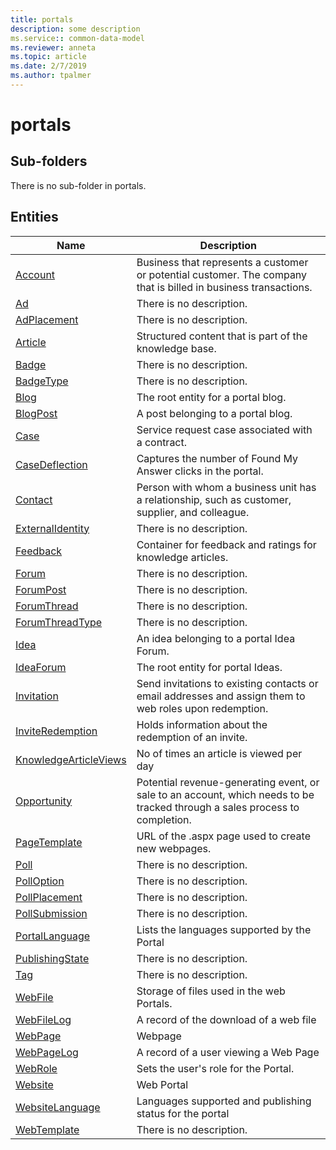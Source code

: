 ```yaml
---
title: portals
description: some description
ms.service:: common-data-model
ms.reviewer: anneta
ms.topic: article
ms.date: 2/7/2019
ms.author: tpalmer
---
```


# portals

## Sub-folders

There is no sub-folder in portals.


## Entities

|Name|Description|
|---|---|
|[Account](Account.md)|Business that represents a customer or potential customer. The company that is billed in business transactions.|
|[Ad](Ad.md)|There is no description.|
|[AdPlacement](AdPlacement.md)|There is no description.|
|[Article](Article.md)|Structured content that is part of the knowledge base.|
|[Badge](Badge.md)|There is no description.|
|[BadgeType](BadgeType.md)|There is no description.|
|[Blog](Blog.md)|The root entity for a portal blog.|
|[BlogPost](BlogPost.md)|A post belonging to a portal blog.|
|[Case](Case.md)|Service request case associated with a contract.|
|[CaseDeflection](CaseDeflection.md)|Captures the number of Found My Answer clicks in the portal.|
|[Contact](Contact.md)|Person with whom a business unit has a relationship, such as customer, supplier, and colleague.|
|[ExternalIdentity](ExternalIdentity.md)|There is no description.|
|[Feedback](Feedback.md)|Container for feedback and ratings for knowledge articles.|
|[Forum](Forum.md)|There is no description.|
|[ForumPost](ForumPost.md)|There is no description.|
|[ForumThread](ForumThread.md)|There is no description.|
|[ForumThreadType](ForumThreadType.md)|There is no description.|
|[Idea](Idea.md)|An idea belonging to a portal Idea Forum.|
|[IdeaForum](IdeaForum.md)|The root entity for portal Ideas.|
|[Invitation](Invitation.md)|Send invitations to existing contacts or email addresses and assign them to web roles upon redemption.|
|[InviteRedemption](InviteRedemption.md)|Holds information about the redemption of an invite.|
|[KnowledgeArticleViews](KnowledgeArticleViews.md)|No of times an article is viewed per day|
|[Opportunity](Opportunity.md)|Potential revenue-generating event, or sale to an account, which needs to be tracked through a sales process to completion.|
|[PageTemplate](PageTemplate.md)|URL of the .aspx page used to create new webpages.|
|[Poll](Poll.md)|There is no description.|
|[PollOption](PollOption.md)|There is no description.|
|[PollPlacement](PollPlacement.md)|There is no description.|
|[PollSubmission](PollSubmission.md)|There is no description.|
|[PortalLanguage](PortalLanguage.md)|Lists the languages supported by the Portal|
|[PublishingState](PublishingState.md)|There is no description.|
|[Tag](Tag.md)|There is no description.|
|[WebFile](WebFile.md)|Storage of files used in the web Portals.|
|[WebFileLog](WebFileLog.md)|A record of the download of a web file|
|[WebPage](WebPage.md)|Webpage|
|[WebPageLog](WebPageLog.md)|A record of a user viewing a Web Page|
|[WebRole](WebRole.md)|Sets the user's role for the Portal.|
|[Website](Website.md)|Web Portal|
|[WebsiteLanguage](WebsiteLanguage.md)|Languages supported and publishing status for the portal|
|[WebTemplate](WebTemplate.md)|There is no description.|
